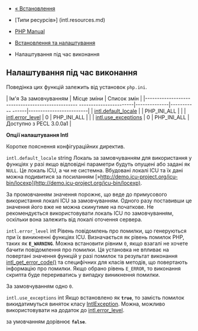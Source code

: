 - [« Встановлення](intl.installation.md)
- [Типи ресурсів»] (intl.resources.md)

- [PHP Manual](index.md)
- [Встановлення та налаштування](intl.setup.md)
- Налаштування під час виконання

## Налаштування під час виконання

Поведінка цих функцій залежить від установок `php.ini`.

| Ім'я За замовчуванням | Місце зміни | Список змін |
|------------------------------------------------- -----------------------|--------------|----------- ------|-------------------------|
| [intl.default_locale](intl.configuration.md#ini.intl.default-locale) | | PHP_INI_ALL | |
| [intl.error_level](intl.configuration.md#ini.intl.error-level) | 0 | PHP_INI_ALL | |
| [intl.use_exceptions](intl.configuration.md#ini.intl.use-exceptions) | 0 | PHP_INI_ALL | Доступно з PECL 3.0.0a1 |

**Опції налаштування Intl**

Коротке пояснення конфігураційних директив.

`intl.default_locale` string
Локаль за замовчуванням для використання у функціях у разі якщо
відповідні параметри будуть опущені або задані як `NULL`. Це
локаль ICU, а чи не системна. Вбудовані локалі ICU та їх дані можна
подивитися за посиланням
[»http://demo.icu-project.org/icu-bin/locexp](http://demo.icu-project.org/icu-bin/locexp).

За промовчанням значення порожнє, що веде до примусового використання
локалі ICU за замовчуванням. Одного разу поставивши це значення його вже не можна
скинутиме на початкове. Не рекомендується використовувати локаль ICU по
замовчуванням, оскільки вона залежить від локалі оточення сервера.

`intl.error_level` int
Рівень повідомлень про помилки, що генеруються при їх виникненні
функціях ICU. Визначається як рівень помилок PHP, таких як
**`E_WARNING`**. Можна встановити рівним `0`, якщо взагалі не хочете
бачити повідомлення про помилки. Ця установка не впливає на повертані
значення функцій у разі помилок та результат виконання
[intl_get_error_code()](function.intl-get-error-code.md) та специфічних
для класів методів, що повертають інформацію про помилки. Якщо обрано
рівень `E_ERROR`, то виконання скрипта буде перериватись у випадку
виникнення помилки.

За замовчуванням одно `0`.

`intl.use_exceptions` int
Якщо встановлено як **`true`**, то замість помилок викидатимуться
виняток класу [IntlException](class.intlexception.md). Можна, можливо
використовувати на додаток до
[intl.error_level](intl.configuration.md#ini.intl.error-level).

за умовчанням дорівнює **`false`**.
